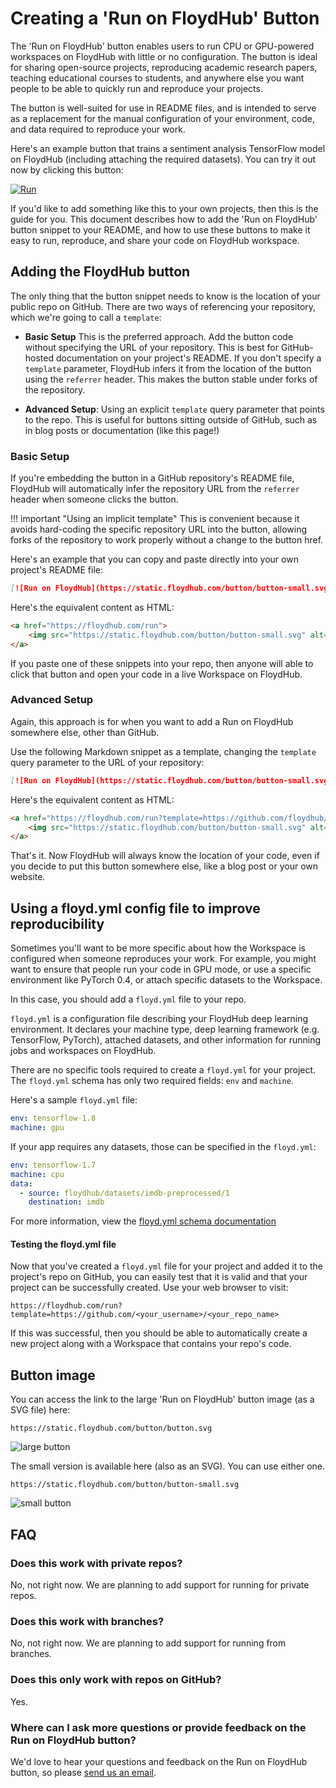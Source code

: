 # Creating a 'Run on FloydHub' Button

The 'Run on FloydHub' button enables users to run CPU or GPU-powered workspaces on FloydHub with little or no configuration. The button is ideal for sharing open-source projects, reproducing academic research papers, teaching educational courses to students, and anywhere else you want people to be able to quickly run and reproduce your projects.

The button is well-suited for use in README files, and is intended to serve as a replacement for the manual configuration of your environment, code, and data required to reproduce your work.

Here's an example button that trains a sentiment analysis TensorFlow model on FloydHub (including attaching the required datasets). You can try it out now by clicking this button:

[![Run](https://static.floydhub.com/button/button-small.svg)](https://floydhub.com/run?template=https://github.com/floydhub/sentiment-analysis-template)

If you'd like to add something like this to your own projects, then this is the guide for you. This document describes how to add the 'Run on FloydHub' button snippet to your README, and how to use these buttons to make it easy to run, reproduce, and share your code on FloydHub workspace.


## Adding the FloydHub button

The only thing that the button snippet needs to know is the location of your public repo on GitHub. There are two ways of referencing your repository, which we're going to call a `template`:

* **Basic Setup** This is the preferred approach. Add the button code without specifying the URL of your repository. This is best for GitHub-hosted documentation on your project's README. If you don't specify a `template` parameter, FloydHub infers it from the location of the button using the `referrer` header. This makes the button stable under forks of the repository.

* **Advanced Setup**: Using an explicit `template` query parameter that points to the repo. This is useful for buttons sitting outside of GitHub, such as in blog posts or documentation (like this page!)


### Basic Setup

If you're embedding the button in a GitHub repository's README file, FloydHub will automatically infer the repository URL from the `referrer` header when someone clicks the button.

!!! important "Using an implicit template"
    This is convenient because it avoids hard-coding the specific repository URL into the button, allowing forks of the repository to work properly without a change to the button href.

Here's an example that you can copy and paste directly into your own project's README file:

```markdown
[![Run on FloydHub](https://static.floydhub.com/button/button-small.svg)](https://floydhub.com/run)
```

Here's the equivalent content as HTML:

```html
<a href="https://floydhub.com/run">
    <img src="https://static.floydhub.com/button/button-small.svg" alt="Run">
</a>
```

If you paste one of these snippets into your repo, then anyone will able to click that button and open your code in a live Workspace on FloydHub.

### Advanced Setup

Again, this approach is for when you want to add a Run on FloydHub somewhere else, other than GitHub.

Use the following Markdown snippet as a template, changing the `template` query parameter to the URL of your repository:

```markdown
[![Run on FloydHub](https://static.floydhub.com/button/button-small.svg)](https://floydhub.com/run?template=https://github.com/floydhub/sentiment-analysis-template)
```

Here's the equivalent content as HTML:

```html
<a href="https://floydhub.com/run?template=https://github.com/floydhub/sentiment-analysis-template">
    <img src="https://static.floydhub.com/button/button-small.svg" alt="Run">
</a>
```

That's it. Now FloydHub will always know the location of your code, even if you decide to put this button somewhere else, like a blog post or your own website.

## Using a floyd.yml config file to improve reproducibility

Sometimes you'll want to be more specific about how the Workspace is configured when someone reproduces your work. For example, you might want to ensure that people run your code in GPU mode, or use a specific environment like PyTorch 0.4, or attach specific datasets to the Workspace. 

In this case, you should add a `floyd.yml` file to your repo.

`floyd.yml` is a configuration file describing your FloydHub deep learning environment. It declares your machine type, deep learning framework (e.g. TensorFlow, PyTorch), attached datasets, and other information for running jobs and workspaces on FloydHub.

There are no specific tools required to create a `floyd.yml` for your project. The `floyd.yml` schema has only two required fields: `env` and `machine`.

Here's a sample `floyd.yml` file:

```yml
env: tensorflow-1.8
machine: gpu
```

If your app requires any datasets, those can be specified in the `floyd.yml`:

```yml
env: tensorflow-1.7
machine: cpu
data:
  - source: floydhub/datasets/imdb-preprocessed/1
    destination: imdb
```

For more information, view the [floyd.yml schema documentation](../floyd_config.md)


#### Testing the floyd.yml file

Now that you've created a `floyd.yml` file for your project and added it to the project's repo on GitHub, you can easily test that it is valid and that your project can be successfully created. Use your web browser to visit:

```
https://floydhub.com/run?template=https://github.com/<your_username>/<your_repo_name>
```

If this was successful, then you should be able to automatically create a new project along with a Workspace that contains your repo's code.

## Button image

You can access the link to the large 'Run on FloydHub' button image (as a SVG file) here:

```
https://static.floydhub.com/button/button.svg
```

![large button](https://static.floydhub.com/button/button.svg)

The small version is available here (also as an SVG). You can use either one.

```
https://static.floydhub.com/button/button-small.svg
```

![small button](https://static.floydhub.com/button/button-small.svg)


## FAQ

### Does this work with private repos?

No, not right now. We are planning to add support for running for private repos.

### Does this work with branches?

No, not right now. We are planning to add support for running from branches.

### Does this only work with repos on GitHub?

Yes.

### Where can I ask more questions or provide feedback on the Run on FloydHub button?

We'd love to hear your questions and feedback on the Run on FloydHub button, so please [send us an email](mailto:support@floydhub.com).